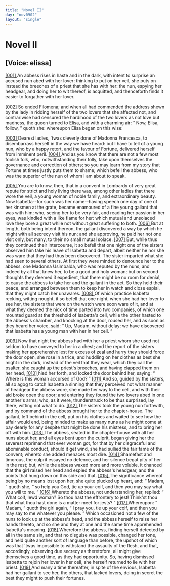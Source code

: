 ```yaml
---
title: "Novel II"
day: "nov0902"
layout: "single"
---
```

<div id="nov0902" type="novella" who="elissa">
 <h1>
  Novel II
 </h1>
 <p>
  <h2>
   [Voice: elissa]
  </h2>
 </p>
 <argument>
  <p>
   <a href="{{ site.baseurl }}itDecameron/nov0902#p09020001" id="p09020001">
    [001]
   </a>
   An abbess rises in haste and in the dark, with intent to
 surprise an accused nun abed with her lover: thinking
 to put on her veil, she puts on instead the breeches
 of a priest that she has with her: the nun, espying
 her headgear, and doing her to wit thereof, is acquitted,
 and thenceforth finds it easier to forgather with her
 lover.
  </p>
 </argument>
 <div3 type="commentary" who="author">
  <p>
   <a href="{{ site.baseurl }}itDecameron/nov0902#p09020002" id="p09020002">
    [002]
   </a>
   So
   ended Filomena; and when all had commended the address
 shewn by the lady in ridding herself of the two lovers that she
 affected not, and contrariwise had censured the hardihood of the two
 lovers as not love but madness, the queen turned to Elisa, and with
 a charming air:
   <q direct="unspecified">
    Now, Elisa, follow,
   </q>
   quoth she: whereupon Elisa
 began on this wise:
  </p>
 </div3>
 <div3 type="commentary" who="elissa">
  <p>
   <a href="{{ site.baseurl }}itDecameron/nov0902#p09020003" id="p09020003">
    [003]
   </a>
   Dearest ladies, 'twas cleverly done of Madonna
 Francesca, to disembarrass herself in the way we have heard: but I
 have to tell of a young nun, who by a happy retort, and the favour
 of Fortune, delivered herself from imminent peril.
   <a href="{{ site.baseurl }}itDecameron/nov0902#p09020004" id="p09020004">
    [004]
   </a>
   And as you
 know that there are not a few most foolish folk, who, notwithstanding
 their folly, take upon themselves the governance and correction of
 others; so you may learn from my story that Fortune at times justly
 puts them to shame; which befell the abbess, who was the superior
 of the nun of whom I am about to speak.
  </p>
 </div3>
 <p>
  <a href="{{ site.baseurl }}itDecameron/nov0902#p09020005" id="p09020005">
   [005]
  </a>
  You are to know, then, that in a convent in Lombardy of very
 great repute for strict and holy living there was, among other ladies
 that there wore the veil, a young woman of noble family, and extraordinary
 beauty. Now Isabetta--for such was her name--having
 speech one day of one of her kinsmen at the grate, became enamoured
  of a fine young gallant that was with him; who, seeing her to be
 very fair, and reading her passion in her eyes, was kindled with a like
 flame for her: which mutual and unsolaced love they bore a great
 while not without great suffering to both.
  <a href="{{ site.baseurl }}itDecameron/nov0902#p09020006" id="p09020006">
   [006]
  </a>
  But at length, both being
 intent thereon, the gallant discovered a way by which he might with
 all secrecy visit his nun; and she approving, he paid her not one visit
 only, but many, to their no small mutual solace.
  <a href="{{ site.baseurl }}itDecameron/nov0902#p09020007" id="p09020007">
   [007]
  </a>
  But, while thus they
 continued their intercourse, it so befell that one night one of the
 sisters observed him take his leave of Isabetta and depart, albeit neither
 he nor she was ware that they had thus been discovered. The sister
 imparted what she had seen to several others. At first they were
 minded to denounce her to the abbess, one Madonna Usimbalda,
 who was reputed by the nuns, and indeed by all that knew her, to
 be a good and holy woman; but on second thoughts they deemed it
 expedient, that there might be no room for denial, to cause the abbess
 to take her and the gallant in the act. So they held their peace, and
 arranged between them to keep her in watch and close espial, that
 they might catch her unawares.
  <a href="{{ site.baseurl }}itDecameron/nov0902#p09020008" id="p09020008">
   [008]
  </a>
  Of which practice Isabetta recking,
 witting nought, it so befell that one night, when she had her lover
 to see her, the sisters that were on the watch were soon ware of it,
 and at what they deemed the nick of time parted into two companies,
 of which one mounted guard at the threshold of Isabetta's cell, while
 the other hasted to the abbess's chamber, and knocking at the door,
 roused her, and as soon as they heard her voice, said:
  <q direct="unspecified">
   Up, Madam,
 without delay: we have discovered that Isabetta has a young man
 with her in her cell.
  </q>
 </p>
 <p>
  <a href="{{ site.baseurl }}itDecameron/nov0902#p09020009" id="p09020009">
   [009]
  </a>
  Now that night the abbess had with her a priest whom she used
 not seldom to have conveyed to her in a chest; and the report of the
 sisters making her apprehensive lest for excess of zeal and hurry they
 should force the door open, she rose in a trice; and huddling on
 her clothes as best she might in the dark, instead of the veil that
 they wear, which they call the psalter, she caught up the priest's
 breeches, and having clapped them on her head,
  <a href="{{ site.baseurl }}itDecameron/nov0902#p09020010" id="p09020010">
   [010]
  </a>
  hied her forth,
 and locked the door behind her, saying:
  <q direct="unspecified">
   Where is this woman
 accursed of God?
  </q>
  <a href="{{ site.baseurl }}itDecameron/nov0902#p09020011" id="p09020011">
   [011]
  </a>
  And so, guided by the sisters, all so agog to catch
 Isabetta a sinning that they perceived not what manner of headgear
 the abbess wore, she made her way to the cell, and with their
 aid broke open the door; and entering they found the two lovers
  abed in one another's arms; who, as it were, thunderstruck to be
 thus surprised, lay there, witting not what to do.
  <a href="{{ site.baseurl }}itDecameron/nov0902#p09020012" id="p09020012">
   [012]
  </a>
  The sisters took
 the young nun forthwith, and by command of the abbess brought her
 to the chapter-house. The gallant, left behind in the cell, put on
 his clothes and waited to see how the affair would end, being minded
 to make as many nuns as he might come at pay dearly for any despite
 that might be done his mistress, and to bring her off with him.
  <a href="{{ site.baseurl }}itDecameron/nov0902#p09020013" id="p09020013">
   [013]
  </a>
  The
 abbess, seated in the chapter-house with all her nuns about her, and
 all eyes bent upon the culprit, began giving her the severest reprimand
 that ever woman got, for that by her disgraceful and abominable conduct,
 should it get wind, she had sullied the fair fame of the convent;
 whereto she added menaces most dire.
  <a href="{{ site.baseurl }}itDecameron/nov0902#p09020014" id="p09020014">
   [014]
  </a>
  Shamefast and timorous, the
 culprit essayed no defence, and her silence begat pity of her in
 the rest; but, while the abbess waxed more and more voluble, it
 chanced that the girl raised her head and espied the abbess's headgear,
 and the points that hung down on this side and that.
  <a href="{{ site.baseurl }}itDecameron/nov0902#p09020015" id="p09020015">
   [015]
  </a>
  The significance
 whereof being by no means lost upon her, she quite plucked
 up heart, and:
  <q direct="unspecified">
   Madam,
  </q>
  quoth she,
  <q direct="unspecified">
   so help you God, tie up
 your coif, and then you may say what you will to me.
  </q>
  <a href="{{ site.baseurl }}itDecameron/nov0902#p09020016" id="p09020016">
   [016]
  </a>
  Whereto
 the abbess, not understanding her, replied:
  <q direct="unspecified">
   What coif, lewd
 woman? So thou hast the effrontery to jest! Think'st thou that
 what thou hast done is a matter meet for jests?
  </q>
  <a href="{{ site.baseurl }}itDecameron/nov0902#p09020017" id="p09020017">
   [017]
  </a>
  Whereupon:
  <q direct="unspecified">
   Madam,
  </q>
  quoth the girl again,
  <q direct="unspecified">
   I pray you, tie up your coif, and
 then you may say to me whatever you please.
  </q>
  Which occasioned
 not a few of the nuns to look up at the abbess's head, and the abbess
 herself to raise her hands thereto, and so she and they at one and the
 same time apprehended Isabetta's meaning.
  <a href="{{ site.baseurl }}itDecameron/nov0902#p09020018" id="p09020018">
   [018]
  </a>
  Wherefore the abbess,
 finding herself detected by all in the same sin, and that no disguise
 was possible, changed her tone, and held quite another sort of language
 than before, the upshot of which was that 'twas impossible to withstand
 the assaults of the flesh, and that, accordingly, observing due
 secrecy as theretofore, all might give themselves a good time, as they
 had opportunity. So, having dismissed Isabetta to rejoin her lover in
 her cell, she herself returned to lie with her priest.
  <a href="{{ site.baseurl }}itDecameron/nov0902#p09020019" id="p09020019">
   [019]
  </a>
  And many a
 time thereafter, in spite of the envious, Isabetta had her gallant to
 see her, the others, that lacked lovers, doing in secret the best they
 might to push their fortunes.
 </p>
</div>